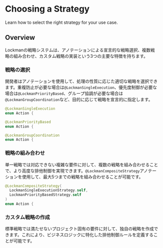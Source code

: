 # Choosing a Strategy

Learn how to select the right strategy for your use case.

## Overview

Lockmanの戦略システムは、アノテーションによる宣言的な戦略選択、複数戦略の組み合わせ、カスタム戦略の実装という3つの主要な特徴を持ちます。

### 戦略の選択

開発者はアノテーションを使用して、処理の性質に応じた適切な戦略を選択できます。重複防止が必要な場合は`@LockmanSingleExecution`、優先度制御が必要な場合は`@LockmanPriorityBased`、グループ協調が必要な場合は`@LockmanGroupCoordination`など、目的に応じて戦略を宣言的に指定します。

```swift
@LockmanSingleExecution
enum Action {

@LockmanPriorityBased  
enum Action {

@LockmanGroupCoordination
enum Action {
```

### 戦略の組み合わせ

単一戦略では対応できない複雑な要件に対して、複数の戦略を組み合わせることで、より高度な排他制御を実現できます。`@LockmanCompositeStrategy`アノテーションを使用して、最大5つまでの戦略を組み合わせることが可能です。

```swift
@LockmanCompositeStrategy(
  LockmanSingleExecutionStrategy.self,
  LockmanPriorityBasedStrategy.self
)
enum Action {
```

### カスタム戦略の作成

標準戦略では満たせないプロジェクト固有の要件に対して、独自の戦略を作成できます。これにより、ビジネスロジックに特化した排他制御ルールを定義することが可能です。

